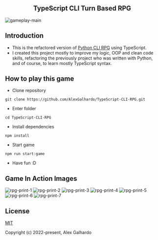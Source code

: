 <br>
<h2 align="center">TypeScript CLI Turn Based RPG</h2>

![gameplay-main](https://user-images.githubusercontent.com/19540357/166071131-9a046912-c159-44d2-9ccd-4e6de01bee16.png)

## Introduction
  - This is the refactored version of [Python CLI RPG](https://github.com/AlexGalhardo/Python-CLI-RPG) using TypeScript.
  - I created this project mostly to improve my logic, OOP and clean code skills, refactoring the previously project who was written with Python, and of course, to learn mostly TypeScript syntax.

## How to play this game
- Clone repository
```
git clone https://github.com/AlexGalhardo/TypeScript-CLI-RPG.git
```
- Enter folder
```
cd TypeScript-CLI-RPG
```
- Install dependencies
```
npm install
```
- Start game
```
npm run start:game
```
- Have fun :D

## Game In Action Images 
![rpg-print-1](https://user-images.githubusercontent.com/19540357/166070541-186ea5f3-ebc0-4a70-aed5-91a8b1a1539f.png)
![rpg-print-2](https://user-images.githubusercontent.com/19540357/166070546-36dac2ca-ab43-4dc8-8822-887d4391b4e8.png)
![rpg-print-3](https://user-images.githubusercontent.com/19540357/166070551-e805edc7-0516-4c9b-a0df-bb9f2040149b.png)
![rpg-print-4](https://user-images.githubusercontent.com/19540357/166070560-1a944b34-e96d-4265-8198-4678e6de45f2.png)
![rpg-print-5](https://user-images.githubusercontent.com/19540357/166070567-ba387bd0-7711-4194-b36c-cc62dcf96ce7.png)
![rpg-print-6](https://user-images.githubusercontent.com/19540357/166070573-14a37c8d-b3a3-4b10-b9c7-9cc49861bdd6.png)
![rpg-print-7](https://user-images.githubusercontent.com/19540357/166070577-fd3adce2-8447-4630-8057-40abe9023a1a.png)

## License

[MIT](http://opensource.org/licenses/MIT)

Copyright (c) 2022-present, Alex Galhardo
